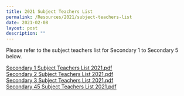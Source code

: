 ```yaml
---
title: 2021 Subject Teachers List
permalink: /Resources/2021/subject-teachers-list
date: 2021-02-08
layout: post
description: ""
---
```


Please refer to the subject teachers list for Secondary 1 to Secondary 5 below.  
  
[Secondary 1 Subject Teachers List 2021.pdf](https://www-bpghs-moe-edu-sg-admin.cwp.sg/qql/slot/u148/BPGHS%202021/Announcements%20&%20Updates/Secondary%201%20Subject%20Teachers%20List%202021.pdf)  
[Secondary 2 Subject Teachers List 2021.pdf](https://www-bpghs-moe-edu-sg-admin.cwp.sg/qql/slot/u148/BPGHS%202021/Announcements%20&%20Updates/Secondary%202%20Subject%20Teachers%20List%202021.pdf)   
[Secondary 3 Subject Teachers List 2021.pdf](https://www-bpghs-moe-edu-sg-admin.cwp.sg/qql/slot/u148/BPGHS%202021/Announcements%20&%20Updates/Secondary%203%20Subject%20Teachers%20List%202021.pdf)  
[Secondary 45 Subject Teachers List 2021.pdf](https://www-bpghs-moe-edu-sg-admin.cwp.sg/qql/slot/u148/BPGHS%202021/Announcements%20&%20Updates/Secondary%2045%20Subject%20Teachers%20List%202021.pdf)